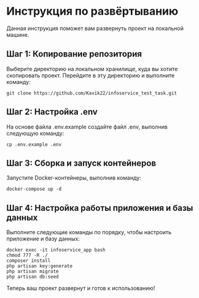 # Инструкция по развёртыванию

Данная инструкция поможет вам развернуть проект на локальной машине.
## Шаг 1: Копирование репозитория

Выберите директорию на локальном хранилище, куда вы хотите скопировать проект. Перейдите в эту директорию и выполните команду:

 
    git clone https://github.com/Kavik22/infoservice_test_task.git

## Шаг 2: Настройка .env

На основе файла .env.example создайте файл .env, выполнив следующую команду:

 
    cp .env.example .env

## Шаг 3: Сборка и запуск контейнеров

Запустите Docker-контейнеры, выполнив команду:

 
    docker-compose up -d

## Шаг 4: Настройка работы приложения и базы данных

Выполните следующие команды по порядку, чтобы настроить приложение и базу данных:

 
    docker exec -it infoservice_app bash
    chmod 777 -R ./
    composer install
    php artisan key:generate
    php artisan migrate
    php artisan db:seed

Теперь ваш проект развернут и готов к использованию!
